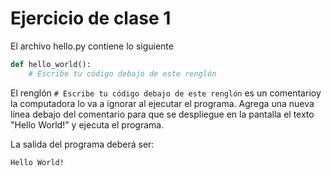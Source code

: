 # Ejercicio de clase 1

El archivo hello.py contiene lo siguiente

```python
def hello_world():
    # Escribe tu código debajo de este renglón
```

El renglón `# Escribe tu código debajo de este renglón` es un comentarioy la computadora lo va a ignorar al ejecutar el programa. Agrega una nueva línea debajo del comentario para que se despliegue en la pantalla el texto "Hello World!" y ejecuta el programa.

La salida del programa deberá ser:

```plaintext
Hello World!
```
